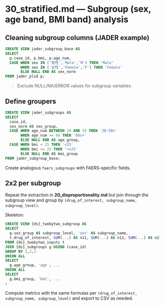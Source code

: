 # 30_stratified.md — Subgroup (sex, age band, BMI band) analysis

## Cleaning subgroup columns (JADER example)

```sql
CREATE VIEW jader_subgroup_base AS
SELECT
  p.case_id, p.bmi, p.age_num,
  CASE WHEN sex IN ('男性','Male','M') THEN 'Male'
       WHEN sex IN ('女性','Female','F') THEN 'Female'
       ELSE NULL END AS sex_norm
FROM jader_plid p;
```

> Exclude NULL/NA/ERROR values for subgroup variables.

## Define groupers

```sql
CREATE VIEW jader_subgroups AS
SELECT
  case_id,
  sex_norm AS sex_group,
  CASE WHEN age_num BETWEEN 20 AND 59 THEN '20-50s'
       WHEN age_num >= 60 THEN '60s+'
       ELSE NULL END AS age_group,
  CASE WHEN bmi < 25 THEN '<25'
       WHEN bmi >= 25 THEN '>=25'
       ELSE NULL END AS bmi_group
FROM jader_subgroup_base;
```

Create analogous `faers_subgroups` with FAERS-specific fields.

## 2x2 per subgroup

Repeat the extraction in **20_disproportionality.md** but join through the subgroup view and group by `(drug_of_interest, subgroup_name, subgroup_level)`.

Skeleton:

```sql
CREATE VIEW {ds}_twobytwo_subgroup AS
SELECT
  g.sex_group AS subgroup_level, 'sex' AS subgroup_name,
  t.drug_of_interest, SUM(...) AS n11, SUM(...) AS n12, SUM(...) AS n21, SUM(...) AS n22
FROM {ds}_twobytwo_inputs t
JOIN {ds}_subgroups g USING (case_id)
GROUP BY 1,2,3
UNION ALL
SELECT
  g.age_group, 'age', ...
UNION ALL
SELECT
  g.bmi_group, 'bmi', ...
;
```

Compute metrics with the same formulas per `(drug_of_interest, subgroup_name, subgroup_level)` and export to CSV as needed.
